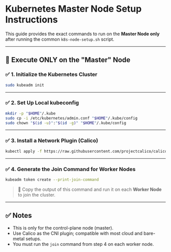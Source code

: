 # Kubernetes Master Node Setup Instructions

This guide provides the exact commands to run on the **Master Node only** after running the common `k8s-node-setup.sh` script.

---

## 🧠 Execute ONLY on the "Master" Node

### ✅ 1. Initialize the Kubernetes Cluster

```bash
sudo kubeadm init
```

---

### ✅ 2. Set Up Local kubeconfig

```bash
mkdir -p "$HOME"/.kube
sudo cp -i /etc/kubernetes/admin.conf "$HOME"/.kube/config
sudo chown "$(id -u)":"$(id -g)" "$HOME"/.kube/config
```

---

### ✅ 3. Install a Network Plugin (Calico)

```bash
kubectl apply -f https://raw.githubusercontent.com/projectcalico/calico/v3.26.0/manifests/calico.yaml
```

---

### ✅ 4. Generate the Join Command for Worker Nodes

```bash
kubeadm token create --print-join-command
```

> 🔁 Copy the output of this command and run it on each **Worker Node** to join the cluster.

---

## ✅ Notes

- This is only for the control-plane node (master).
- Use Calico as the CNI plugin; compatible with most cloud and bare-metal setups.
- You must run the `join` command from step 4 on each worker node.